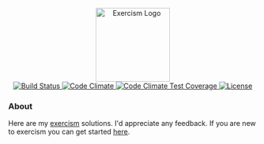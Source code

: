 <p align="center">
  <a href="http://exercism.io/rootulp">
    <img src="http://exercism.io/icons/logo.svg"
         alt="Exercism Logo"
         height="150" width="150">
  </a>
  <br>
  <a href= "https://travis-ci.org/rootulp/exercism">
    <img src="http://img.shields.io/travis/rootulp/exercism.svg?style=flat-square"
         alt="Build Status">
  </a>
  <a href="https://codeclimate.com/github/rootulp/exercism">
    <img src="https://img.shields.io/codeclimate/github/rootulp/exercism.svg?style=flat-square"
         alt="Code Climate">
  </a>
  <a href="https://codeclimate.com/github/rootulp/exercism/coverage">
    <img src="https://img.shields.io/codeclimate/coverage/github/rootulp/exercism.svg?style=flat-square"
         alt="Code Climate Test Coverage">
  </a>
  <a href="http://rootulp.mit-license.org">
    <img src="http://img.shields.io/:license-mit-blue.svg?style=flat-square"
         alt="License">
  </a>
</p>

### About
Here are my [exercism](http://exercism.io/) solutions. I'd appreciate any feedback.
If you are new to exercism you can get started [here](http://exercism.io/how-it-works/newbie).
